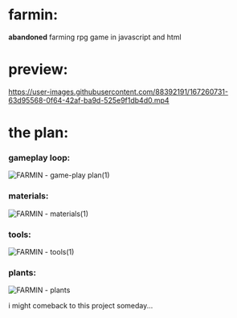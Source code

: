 # farmin:
**abandoned** farming rpg game in javascript and html
 
# preview:

https://user-images.githubusercontent.com/88392191/167260731-63d95568-0f64-42af-ba9d-525e9f1db4d0.mp4

# the plan:
<h3> gameplay loop: </h3>

![FARMIN - game-play plan(1)](https://user-images.githubusercontent.com/88392191/166830489-8aa845f2-c0e1-4ceb-be2d-6dae7741f573.jpg)

<h3> materials: </h3>

![FARMIN - materials(1)](https://user-images.githubusercontent.com/88392191/166830522-7da49dc6-9bb3-4cd3-9820-0f9d124cf3d1.jpg)

<h3> tools: </h3>

![FARMIN - tools(1)](https://user-images.githubusercontent.com/88392191/166830552-5a086f1a-87fc-4cbb-910d-f7959697bbf6.jpg)

<h3> plants: </h3>

![FARMIN - plants](https://user-images.githubusercontent.com/88392191/166830615-b4eea72a-8afb-40db-8dd4-70ca30e13394.jpg)

i might comeback to this project someday...
